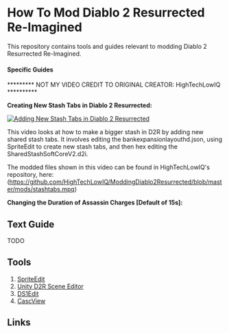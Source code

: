 # How To Mod Diablo 2 Resurrected Re-Imagined

This repository contains tools and guides relevant to modding Diablo 2 Resurrected Re-Imagined.

#### Specific Guides
********* NOT MY VIDEO CREDIT TO ORIGINAL CREATOR: HighTechLowIQ **********

**Creating New Stash Tabs in Diablo 2 Resurrected:**

[![Adding New Stash Tabs in Diablo 2 Resurrected](https://img.youtube.com/vi/rAsr9Zvmn_Q/0.jpg)](https://www.youtube.com/watch?v=rAsr9Zvmn_Q)

This video looks at how to make a bigger stash in D2R by adding new shared stash tabs. It involves editing the bankexpansionlayouthd.json, using SpriteEdit to create new stash tabs, and then hex editing the SharedStashSoftCoreV2.d2i.

The modded files shown in this video can be found in HighTechLowIQ's repository, here: (https://github.com/HighTechLowIQ/ModdingDiablo2Resurrected/blob/master/mods/stashtabs.mpq)

**Changing the Duration of Assassin Charges [Default of 15s]:**


## Text Guide

TODO

## Tools

1. [SpriteEdit](https://github.com/eezstreet/D2RModding-SpriteEdit/releases)
2. [Unity D2R Scene Editor](https://github.com/pairofdocs/Unity-D2R-Scene-Editor)
3. [DS1Edit](http://paul.siramy.free.fr/_divers/ds1/dl_ds1edit.html)
4. [CascView](https://www.hiveworkshop.com/threads/ladiks-casc-viewer.331540/)

## Links
